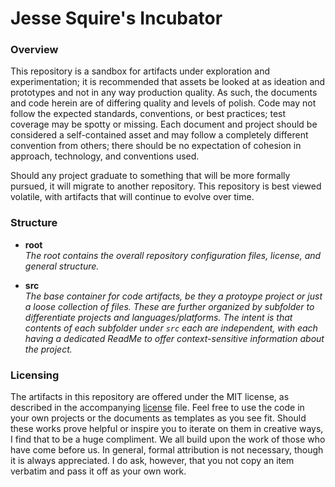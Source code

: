 # Jesse Squire's Incubator #

### Overview ###

This repository is a sandbox for artifacts under exploration and experimentation; it is recommended that assets be looked at as  ideation and prototypes and not in any way production quality.  As such, the documents and code herein are of differing quality and levels of polish.  Code may not follow the expected standards, conventions, or best practices; test coverage may be spotty or missing.  Each document and project should be considered a self-contained asset and may follow a completely different convention from others; there should be no expectation of cohesion in approach, technology, and conventions used.  

Should any project graduate to something that will be more formally pursued, it will migrate to another repository.  This repository is best viewed volatile, with artifacts that will continue to evolve over time.

### Structure ###

* **root**
  <br />_The root contains the overall repository configuration files, license, and general structure._

* **src**
  <br />_The base container for code artifacts, be they a protoype project or just a loose collection of files.  These are further organized by subfolder to differentiate projects and languages/platforms.  The intent is that contents of each subfolder under `src` each are independent, with each having a dedicated ReadMe to offer context-sensitive information about the project._   

### Licensing ###
The artifacts in this repository are offered under the MIT license, as described in the accompanying [license](./LICENSE "license") file.  Feel free to use the code in your own projects or the documents as templates as you see fit.  Should these works prove helpful or inspire you to iterate on them in creative ways, I find that to be a huge compliment.  We all build upon the work of those who have come before us.  In general, formal attribution is not necessary, though it is always appreciated.  I do ask, however, that you not copy an item verbatim and pass it off as your own work.  
